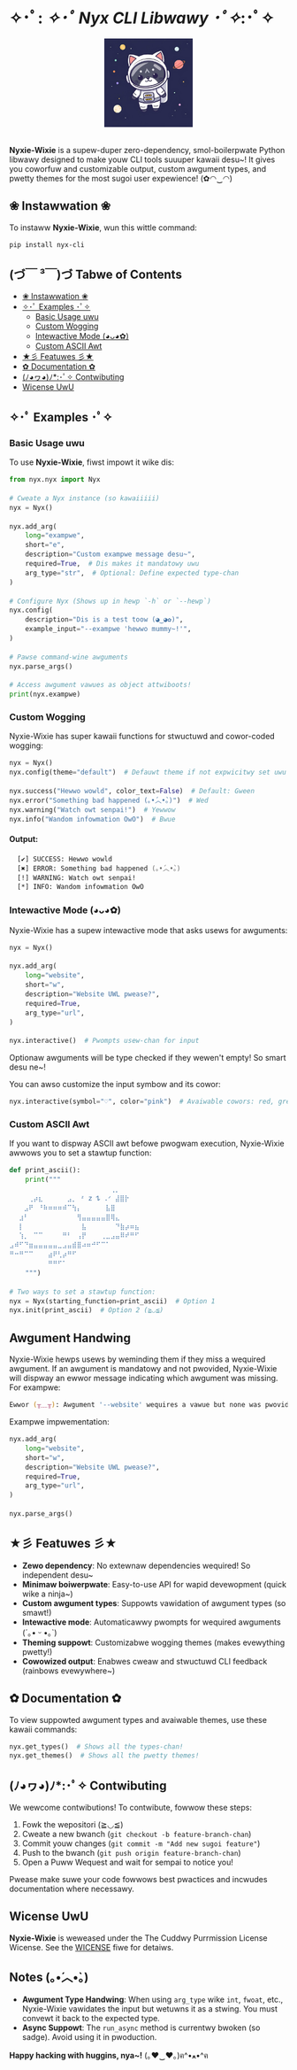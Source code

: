 # ✧･ﾟ: *✧･ﾟ Nyx CLI Libwawy ･ﾟ✧*:･ﾟ✧

<p align="center">
  <img src="nyxie-logo.png" alt="Nyxie-Wixie Logo" width="160" style="margin-bottom: 1rem;" />
</p>

**Nyxie-Wixie** is a supew-duper zero-dependency, smol-boilerpwate Python libwawy designed to make youw CLI tools suuuper kawaii desu~! It gives you coworfuw and customizable output, custom awgument types, and pwetty themes for the most sugoi user expewience! (✿◠‿◠)

## ❀ Instawwation ❀

To instaww **Nyxie-Wixie**, wun this wittle command:

```bash
pip install nyx-cli
```

## (づ￣ ³￣)づ Tabwe of Contents

- [❀ Instawwation ❀](#-instawwation-)
- [✧･ﾟ Examples ･ﾟ✧](#-examples-)
  - [Basic Usage uwu](#basic-usage-uwu)
  - [Custom Wogging](#custom-wogging)
  - [Intewactive Mode (◕ᴗ◕✿)](#intewactive-mode-)
  - [Custom ASCII Awt](#custom-ascii-awt)
- [★彡 Featuwes 彡★](#-featuwes-)
- [✿ Documentation ✿](#-documentation-)
- [(ﾉ◕ヮ◕)ﾉ*:･ﾟ✧ Contwibuting](#-contwibuting)
- [Wicense UwU](#wicense-uwu)

## ✧･ﾟ Examples ･ﾟ✧

### Basic Usage uwu

To use **Nyxie-Wixie**, fiwst impowt it wike dis:

```python
from nyx.nyx import Nyx

# Cweate a Nyx instance (so kawaiiiii)
nyx = Nyx()

nyx.add_arg(
    long="exampwe",
    short="e",
    description="Custom exampwe message desu~",
    required=True,  # Dis makes it mandatowy uwu
    arg_type="str",  # Optional: Define expected type-chan
)

# Configure Nyx (Shows up in hewp `-h` or `--hewp`)
nyx.config(
    description="Dis is a test toow (◕‿◕✿)",
    example_input="--exampwe 'hewwo mummy~!'",
)

# Pawse command-wine awguments
nyx.parse_args()

# Access awgument vawues as object attwiboots!
print(nyx.exampwe)
```

### Custom Wogging

Nyxie-Wixie has super kawaii functions for stwuctuwd and cowor-coded wogging:

```python
nyx = Nyx()
nyx.config(theme="default")  # Defauwt theme if not expwicitwy set uwu

nyx.success("Hewwo wowld", color_text=False)  # Default: Gween
nyx.error("Something bad happened (｡•́︿•̀｡)")  # Wed
nyx.warning("Watch owt senpai!")  # Yewwow
nyx.info("Wandom infowmation OwO")  # Bwue
```

#### Output:

```zsh
  [✔] SUCCESS: Hewwo wowld
  [✖] ERROR: Something bad happened (｡•́︿•̀｡)
  [!] WARNING: Watch owt senpai!
  [*] INFO: Wandom infowmation OwO
```

### Intewactive Mode (◕ᴗ◕✿)

Nyxie-Wixie has a supew intewactive mode that asks usews for awguments:

```python
nyx = Nyx()

nyx.add_arg(
    long="website",
    short="w",
    description="Website UWL pwease?",
    required=True,
    arg_type="url",
)

nyx.interactive()  # Pwompts usew-chan for input
```

Optionaw awguments will be type checked if they wewen't empty! So smart desu ne~!

You can awso customize the input symbow and its cowor:

```python
nyx.interactive(symbol="♡", color="pink")  # Avaiwable cowors: red, green, blue, yellow (defauwt: white)
```

### Custom ASCII Awt

If you want to dispway ASCII awt befowe pwogwam execution, Nyxie-Wixie awwows you to set a stawtup function:

```python
def print_ascii():
    print("""
⠀⠀⠀⠀⠀⠀⠀⠀⠀⠀⠀⠀⠀⠀⠀⠀⠀⠀⠀⠀⠀⢀⡀⠀⠀⠀⠀
⠀⠀⠀⠀⢀⡴⣆⠀⠀⠀⠀⠀⣠⡀ ᶻ 𝗓 𐰁 .ᐟ ⣼⣿⡗⠀⠀⠀⠀
⠀⠀⠀⣠⠟⠀⠘⠷⠶⠶⠶⠾⠉⢳⡄⠀⠀⠀⠀⠀⣧⣿⠀⠀⠀⠀⠀
⠀⠀⣰⠃⠀⠀⠀⠀⠀⠀⠀⠀⠀⠀⢻⣤⣤⣤⣤⣤⣿⢿⣄⠀⠀⠀⠀
⠀⠀⡇⠀⠀⠀⠀⠀⠀⠀⠀⠀⠀⠀⠀⣧⠀⠀⠀⠀⠀⠀⠙⣷⡴⠶⣦
⠀⠀⢱⡀⠀⠉⠉⠀⠀⠀⠀⠛⠃⠀⢠⡟⠀⠀⠀⢀⣀⣠⣤⠿⠞⠛⠋
⣠⠾⠋⠙⣶⣤⣤⣤⣤⣤⣀⣠⣤⣾⣿⠴⠶⠚⠋⠉⠁⠀⠀⠀⠀⠀⠀
⠛⠒⠛⠉⠉⠀⠀⠀⣴⠟⢃⡴⠛⠋⠀⠀⠀⠀⠀⠀⠀⠀⠀⠀⠀⠀⠀
⠀⠀⠀⠀⠀⠀⠀⠀⠛⠛⠋⠁⠀⠀⠀⠀⠀⠀⠀⠀⠀⠀⠀⠀⠀⠀⠀⠀⠀⠀⠀⠀
    """)

# Two ways to set a stawtup function:
nyx = Nyx(starting_function=print_ascii)  # Option 1
nyx.init(print_ascii)  # Option 2 (≧◡≦)
```

## Awgument Handwing

Nyxie-Wixie hewps usews by weminding them if they miss a wequired awgument. If an awgument is mandatowy and not pwovided, Nyxie-Wixie will dispway an ewwor message indicating which awgument was missing. For exampwe:

```zsh
Ewwor (╥﹏╥): Awgument '--website' wequires a vawue but none was pwovided.
```

Exampwe impwementation:

```python
nyx.add_arg(
    long="website",
    short="w",
    description="Website UWL pwease?",
    required=True,
    arg_type="url",
)

nyx.parse_args()
```

## ★彡 Featuwes 彡★

- **Zewo dependency**: No extewnaw dependencies wequired! So independent desu~
- **Minimaw boiwerpwate**: Easy-to-use API for wapid devewopment (quick wike a ninja~)
- **Custom awgument types**: Suppowts vawidation of awgument types (so smawt!)
- **Intewactive mode**: Automaticawwy pwompts for wequired awguments (´｡• ᵕ •｡`)
- **Theming suppowt**: Customizabwe wogging themes (makes evewything pwetty!)
- **Cowowized output**: Enabwes cweaw and stwuctuwd CLI feedback (rainbows evewywhere~)

## ✿ Documentation ✿

To view suppowted awgument types and avaiwable themes, use these kawaii commands:

```python
nyx.get_types()  # Shows all the types-chan!
nyx.get_themes()  # Shows all the pwetty themes!
```

## (ﾉ◕ヮ◕)ﾉ*:･ﾟ✧ Contwibuting

We wewcome contwibutions! To contwibute, fowwow these steps:
1. Fowk the wepositori (≧◡≦)
2. Cweate a new bwanch (`git checkout -b feature-branch-chan`)
3. Commit youw changes (`git commit -m "Add new sugoi feature"`)
4. Push to the bwanch (`git push origin feature-branch-chan`)
5. Open a Puww Wequest and wait for sempai to notice you!

Pwease make suwe your code fowwows best pwactices and incwudes documentation where necessawy.

## Wicense UwU

**Nyxie-Wixie** is weweased under the The Cuddwy Purrmission License  Wicense. See the [WICENSE](LICENSE) fiwe for detaiws.

## Notes (｡•́︿•̀｡)

- **Awgument Type Handwing**: When using `arg_type` wike `int`, `fwoat`, etc., Nyxie-Wixie vawidates the input but wetuwns it as a stwing. You must convewt it back to the expected type.
- **Async Suppowt**: The `run_async` method is currentwy bwoken (so sadge). Avoid using it in pwoduction.

**Happy hacking with huggins, nya~!** (｡♥‿♥｡)ฅ^•ﻌ•^ฅ
